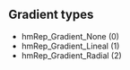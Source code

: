 ## Gradient types

* hmRep_Gradient_None (0)
* hmRep_Gradient_Lineal (1)
* hmRep_Gradient_Radial (2)
